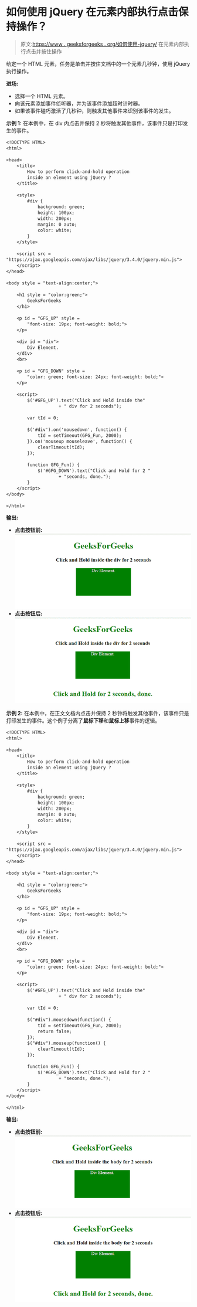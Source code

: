 # 如何使用 jQuery 在元素内部执行点击保持操作？

> 原文:[https://www . geeksforgeeks . org/如何使用-jquery/](https://www.geeksforgeeks.org/how-to-perform-click-and-hold-operation-inside-an-element-using-jquery/) 在元素内部执行点击并按住操作

给定一个 HTML 元素，任务是单击并按住文档中的一个元素几秒钟，使用 jQuery 执行操作。

**进场:**

*   选择一个 HTML 元素。
*   向该元素添加事件侦听器，并为该事件添加超时计时器。
*   如果该事件碰巧激活了几秒钟，则触发其他事件来识别该事件的发生。

**示例 1:** 在本例中，在 div 内点击并保持 2 秒将触发其他事件，该事件只是打印发生的事件。

```
<!DOCTYPE HTML> 
<html> 

<head> 
    <title> 
        How to perform click-and-hold operation
        inside an element using jQuery ?
    </title>

    <style>
        #div {
            background: green;
            height: 100px;
            width: 200px;
            margin: 0 auto;
            color: white;
        }
    </style>

    <script src = 
"https://ajax.googleapis.com/ajax/libs/jquery/3.4.0/jquery.min.js">
    </script>
</head> 

<body style = "text-align:center;"> 

    <h1 style = "color:green;"> 
        GeeksForGeeks 
    </h1>

    <p id = "GFG_UP" style = 
        "font-size: 19px; font-weight: bold;">
    </p>

    <div id = "div">
        Div Element.
    </div>
    <br>

    <p id = "GFG_DOWN" style = 
        "color: green; font-size: 24px; font-weight: bold;">
    </p>

    <script>
        $('#GFG_UP').text("Click and Hold inside the"
                    + " div for 2 seconds");

        var tId = 0;

        $('#div').on('mousedown', function() {
            tId = setTimeout(GFG_Fun, 2000);
        }).on('mouseup mouseleave', function() {
            clearTimeout(tId);
        });

        function GFG_Fun() {
            $('#GFG_DOWN').text("Click and Hold for 2 "
                    + "seconds, done.");
        }
    </script> 
</body>

</html>
```

**输出:**

*   **点击按钮前:**
    ![](img/d8c63473d3832b41186cc6af6e3ef580.png)
*   **点击按钮后:**
    ![](img/9d28b0b1a331a9292052edefcb83b7b2.png)

**示例 2:** 在本例中，在正文文档内点击并保持 2 秒钟将触发其他事件，该事件只是打印发生的事件。这个例子分离了**鼠标下移**和**鼠标上移**事件的逻辑。

```
<!DOCTYPE HTML> 
<html> 

<head> 
    <title> 
        How to perform click-and-hold operation
        inside an element using jQuery ?
    </title>

    <style>
        #div {
            background: green;
            height: 100px;
            width: 200px;
            margin: 0 auto;
            color: white;
        }
    </style>

    <script src = 
"https://ajax.googleapis.com/ajax/libs/jquery/3.4.0/jquery.min.js">
    </script>
</head> 

<body style = "text-align:center;"> 

    <h1 style = "color:green;"> 
        GeeksForGeeks 
    </h1>

    <p id = "GFG_UP" style =
        "font-size: 19px; font-weight: bold;">
    </p>

    <div id = "div">
        Div Element.
    </div>
    <br>

    <p id = "GFG_DOWN" style = 
        "color: green; font-size: 24px; font-weight: bold;">
    </p>

    <script>
        $('#GFG_UP').text("Click and Hold inside the"
                    + " div for 2 seconds");

        var tId = 0;

        $("#div").mousedown(function() {
            tId = setTimeout(GFG_Fun, 2000);
            return false;
        });
        $("#div").mouseup(function() {
            clearTimeout(tId);
        });

        function GFG_Fun() {
            $('#GFG_DOWN').text("Click and Hold for 2 "
                    + "seconds, done.");
        }
    </script> 
</body> 

</html>
```

**输出:**

*   **点击按钮前:**
    ![](img/5d78062feffdaded003077d2fcdf0bdd.png)
*   **点击按钮后:**
    ![](img/e0bef54e5538e011eadeb95cf4719b02.png)